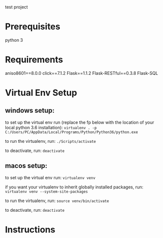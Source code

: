 test project

# Prerequisites
python 3

# Requirements
aniso8601==8.0.0
click==7.1.2
Flask==1.1.2
Flask-RESTful==0.3.8
Flask-SQL

# Virtual Env Setup
## windows setup:

to set up the virtual env run (replace the fp below with the location of your local python 3.6 installation): `virtualenv . -p C:/Users/PC/AppData/Local/Programs/Python/Python36/python.exe`

to run the virtualenv, run: `./Scripts/activate`

to deactivate, run: `deactivate`

## macos setup: 

to set up the virtual env run: `virtualenv venv`

if you want your virtualenv to inherit globally installed packages, run: `virtualenv venv --system-site-packages`

to run the virtualenv, run: `source venv/bin/activate`

to deactivate, run: `deactivate`

# Instructions